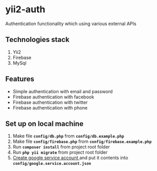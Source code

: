 # yii2-auth
Authentication functionality which using various external APIs

Technologies stack  
----------------------
1. Yii2
2. Firebase
3. MySql

Features  
----------------------
- Simple authentication with email and password
- Firebase authentication with facebook
- Firebase authentication with twitter
- Firebase authentication with phone

Set up on local machine 
----------------------
1. Make file **```config/db.php```** from **```config/db.example.php```**
2. Make file **```config/firebase.php```** from **```config/firebase.example.php```**
3. Run  **```composer install```** from project root folder
4. Run  **```php yii migrate```** from project root folder
5. [Create google service account ](https://firebase.google.com/docs/admin/setup#add_firebase_to_your_app) and 
   put it contents into **```config/google.service.account.json```** 

   

